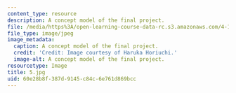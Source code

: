 ```yaml
---
content_type: resource
description: A concept model of the final project.
file: /media/https%3A/open-learning-course-data-rc.s3.amazonaws.com/4-104-architecture-studio-intentions-spring-2005/60e28b8f387d9145c84c6e761d869bcc_5.jpg
file_type: image/jpeg
image_metadata:
  caption: A concept model of the final project.
  credit: 'Credit: Image courtesy of Haruka Horiuchi.'
  image-alt: A concept model of the final project.
resourcetype: Image
title: 5.jpg
uid: 60e28b8f-387d-9145-c84c-6e761d869bcc
---
```

